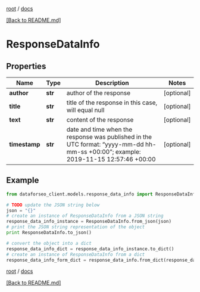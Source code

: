[root](./../ "root") / [docs](./ "docs")

[[Back to README.md]](./../README.md "[Back to README.md]")

# ResponseDataInfo

## Properties

Name | Type | Description | Notes
------------ | ------------- | ------------- | -------------
**author** | **str** | author of the response | [optional]
**title** | **str** | title of the response in this case, will equal null | [optional]
**text** | **str** | content of the response | [optional]
**timestamp** | **str** | date and time when the response was published in the UTC format: “yyyy-mm-dd hh-mm-ss +00:00”; example: 2019-11-15 12:57:46 +00:00 | [optional]

## Example

```python
from dataforseo_client.models.response_data_info import ResponseDataInfo

# TODO update the JSON string below
json = "{}"
# create an instance of ResponseDataInfo from a JSON string
response_data_info_instance = ResponseDataInfo.from_json(json)
# print the JSON string representation of the object
print ResponseDataInfo.to_json()

# convert the object into a dict
response_data_info_dict = response_data_info_instance.to_dict()
# create an instance of ResponseDataInfo from a dict
response_data_info_form_dict = response_data_info.from_dict(response_data_info_dict)
```

  

[root](./../ "root") / [docs](./ "docs")

[[Back to README.md]](./../README.md "[Back to README.md]")